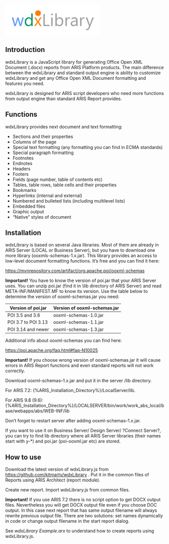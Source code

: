 ![image](/wdxLibrary.png)

## Introduction
wdxLibrary is a JavaScript library for generating Office Open XML Document (.docx) reports from ARIS Platform products. The main difference between the wdxLibrary and standard output engine is ability to customize wdxLibrary and get any Office Open XML Document formatting and features you need.

wdxLibrary is designed for ARIS script developers who need more functions from output engine than standard ARIS Report provides.

## Functions
wdxLibrary provides next document and text formatting:
* Sections and their properties
*	Columns of the page
*	Special text formatting (any formatting you can find in ECMA standards)
*	Special paragraph formatting
*	Footnotes
*	Endnotes
*	Headers
*	Footers
*	Fields (page number, table of contents etc)
*	Tables, table rows, table cells and their properties
*	Bookmarks
*	Hyperlinks (internal and external)
*	Numbered and bulleted lists (including multilevel lists)
*	Embedded files
*	Graphic output
*	“Native” styles of document

## Installation
wdxLibrary is based on several Java libraries. Most of them are already in ARIS Server (LOCAL or Business Server), but you have to download one more library (ooxmls-schemas-1.x.jar). This library provides an access to low-level document formatting functions. It’s free and you can find it here:

https://mvnrepository.com/artifact/org.apache.poi/ooxml-schemas

**Important!** You have to know the version of poi.jar that your ARIS Server uses. You can unzip poi.jar (find it in \lib directory of ARIS Server) and read META-INF/MANIFEST.MF to know its version. Use the table below to determine the version of ooxml-schemas.jar you need:

Version of poi.jar|Version of ooxml-schemas.jar
------------------|----------------------------
POI 3.5 and 3.6   |ooxml-schemas-1.0.jar
POI 3.7 to POI 3.13|ooxml-schemas-1.1.jar
POI 3.14 and newer|ooxml-schemas-1.3.jar

Additional info about ooxml-schemas you can find here:

https://poi.apache.org/faq.html#faq-N10025

**Important!** If you choose wrong version of ooxml-schemas.jar it will cause errors in ARIS Report functions and even standard reports will not work correctly.

Download ooxml-schemas–1.x.jar and put it in the server /lib directory.

For ARIS 7.2: {%ARIS_Installation_Directory%}/LocalServer/lib.

For ARIS 9.8 (9.6): {%ARIS_Installation_Directory%}/LOCALSERVER/bin/work/work_abs_local/base/webapps/abs/WEB-INF/lib

Don’t forget to restart server after adding ooxml-schemas–1.x.jar.

If you want to use it on Business Server/ Design Server/ ?Connect Server?, you can try to find lib directory where all ARIS Server libraries  (their names start with y-*) and poi.jar (poi-ooxml.jar etc) are stored.

## How to use

Download the latest version of wdxLibrary.js from https://github.com/kitmarty/wdxLibrary . Put it in the common files of Reports using ARIS Architect (report module).

Create new report. Import wdxLibrary.js from common files.

**Important!** If you use ARIS 7.2 there is no script option to get DOCX output files. Nevertheless you will get DOCX output file even if you choose DOC output. In this case next report that has same output filename will always rewrite previous output file. There are two solutions: set names dynamically in code or change output filename in the start report dialog.

See _wdxLibrary Example.arx_ to understand how to create reports using wdxLibrary.js.
